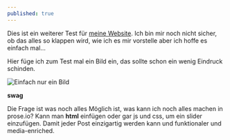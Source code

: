 ```yaml
---
published: true
---
```

Dies ist ein weiterer Test für [meine Website](google.com). Ich bin mir noch nicht sicher, ob das alles so klappen wird, wie ich es mir vorstelle aber ich hoffe es einfach mal...

Hier füge ich zum Test mal ein Bild ein, das sollte schon ein wenig Eindruck schinden.

![Einfach nur ein Bild]({{site.baseurl}}/_posts/Logo_Katze.png)

**swag**

Die Frage ist was noch alles Möglich ist, was kann ich noch alles machen in prose.io?
Kann man **html** einfügen oder gar js und css, um ein slider einzufügen. Damit jeder Post einzigartig werden kann und funktionaler und media-enriched.
